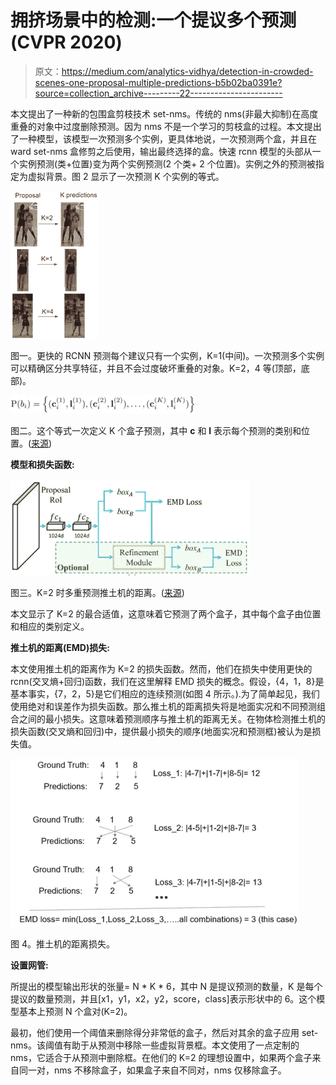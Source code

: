 # 拥挤场景中的检测:一个提议多个预测(CVPR 2020)

> 原文：<https://medium.com/analytics-vidhya/detection-in-crowded-scenes-one-proposal-multiple-predictions-b5b02ba0391e?source=collection_archive---------22----------------------->

本文提出了一种新的包围盒剪枝技术 set-nms。传统的 nms(非最大抑制)在高度重叠的对象中过度删除预测。因为 nms 不是一个学习的剪枝盒的过程。本文提出了一种模型，该模型一次预测多个实例，更具体地说，一次预测两个盒，并且在 ward set-nms 盒修剪之后使用，输出最终选择的盒。快速 rcnn 模型的头部从一个实例预测(类+位置)变为两个实例预测(2 个类+ 2 个位置)。实例之外的预测被指定为虚拟背景。图 2 显示了一次预测 K 个实例的等式。

![](img/0260b1c34e5e0e89d40c7f0cbe5f7891.png)

图一。更快的 RCNN 预测每个建议只有一个实例，K=1(中间)。一次预测多个实例可以精确区分共享特征，并且不会过度破坏重叠的对象。K=2，4 等(顶部，底部)。

![](img/7ab6bd6b29f23f29eb0e1860e46d6f50.png)

图二。这个等式一次定义 K 个盒子预测，其中 **c** 和 **l** 表示每个预测的类别和位置。([来源](https://arxiv.org/pdf/2003.09163))

**模型和损失函数:**

![](img/ed6441f16c97cdd62b0632e294c75569.png)

图三。K=2 时多重预测推土机的距离。([来源](https://arxiv.org/pdf/2003.09163))

本文显示了 K=2 的最合适值，这意味着它预测了两个盒子，其中每个盒子由位置和相应的类别定义。

**推土机的距离(EMD)损失:**

本文使用推土机的距离作为 K=2 的损失函数。然而，他们在损失中使用更快的 rcnn(交叉熵+回归)函数，我们在这里解释 EMD 损失的概念。假设，{4，1，8}是基本事实，{7，2，5}是它们相应的连续预测(如图 4 所示。).为了简单起见，我们使用绝对和误差作为损失函数。那么推土机的距离损失将是地面实况和不同预测组合之间的最小损失。这意味着预测顺序与推土机的距离无关。在物体检测推土机的损失函数(交叉熵和回归)中，提供最小损失的顺序(地面实况和预测框)被认为是损失值。

![](img/46ad6f53843a55962988ebabfd7e38fd.png)

图 4。推土机的距离损失。

**设置网管:**

所提出的模型输出形状的张量= N * K * 6，其中 N 是提议预测的数量，K 是每个提议的数量预测，并且[x1，y1，x2，y2，score，class]表示形状中的 6。这个模型基本上预测 N 个盒对(K=2)。

最初，他们使用一个阈值来删除得分非常低的盒子，然后对其余的盒子应用 set-nms。该阈值有助于从预测中移除一些虚拟背景框。本文使用了一点定制的 nms，它适合于从预测中删除框。在他们的 K=2 的理想设置中，如果两个盒子来自同一对，nms 不移除盒子，如果盒子来自不同对，nms 仅移除盒子。